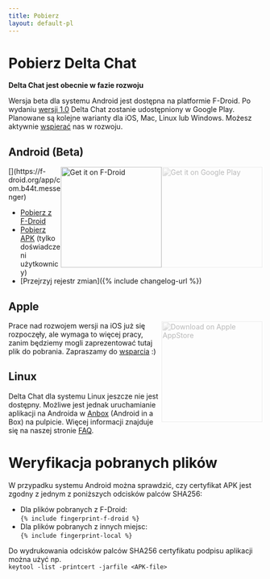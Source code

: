 ```yaml
---
title: Pobierz
layout: default-pl
---
```




<!-- GENERATED FILE -- DO NOT EDIT -->



# Pobierz Delta Chat

**Delta Chat jest obecnie w fazie rozwoju**

Wersja beta dla systemu Android jest dostępna na platformie F-Droid. Po wydaniu [wersji 1.0](https://github.com/deltachat/deltachat-android/milestone/1) Delta Chat zostanie udostępniony w Google Play. 
Planowane są kolejne warianty dla iOS, Mac, Linux lub Windows.
Możesz aktywnie [wspierać](contribute) nas w rozwoju.

## Android (Beta)

<img src="../assets/home/get-it-on-gplay.png" alt="Get it on Google Play" width="200" style="float:right; filter: opacity(.3) grayscale(100%);" />
[<img style="float:right" src="../assets/home/get-it-on-fdroid.png" alt="Get it on F-Droid" width="200" />](https://f-droid.org/app/com.b44t.messenger)

* [Pobierz z F-Droid](https://f-droid.org/app/com.b44t.messenger)
* [Pobierz APK](https://github.com/deltachat/deltachat-android/releases) (tylko doświadczeni użytkownicy)
* [Przejrzyj rejestr zmian]({% include changelog-url %})


## Apple

<img src="../assets/home/get-it-on-ios.png" alt="Download on Apple AppStore" width="200" style="float:right; filter: opacity(.3) grayscale(100%);" />

Prace nad rozwojem wersji na iOS już się rozpoczęły, ale wymaga to więcej pracy, zanim będziemy mogli zaprezentować tutaj plik do pobrania. Zapraszamy do [wsparcia](contribute) :)


## Linux

Delta Chat dla systemu Linux jeszcze nie jest dostępny. Możliwe jest jednak uruchamianie aplikacji na Androida w [Anbox](https://anbox.io) (Android in a Box) na pulpicie.
Więcej informacji znajduje się na naszej stronie [FAQ](help#multiclient).


# Weryfikacja pobranych plików

W przypadku systemu Android można sprawdzić, czy certyfikat APK jest zgodny z jednym z poniższych odcisków palców SHA256: 

* Dla plików pobranych z F-Droid:  
  `{% include fingerprint-f-droid %}`
* Dla plików pobranych z innych miejsc:  
  `{% include fingerprint-local %}`

Do wydrukowania odcisków palców SHA256 certyfikatu podpisu aplikacji można użyć np.  
`keytool -list -printcert -jarfile <APK-file>`

